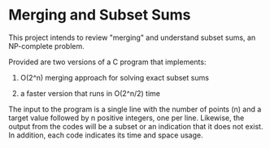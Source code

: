 # Merging and Subset Sums
This project intends to review "merging" and understand subset sums, an NP-complete problem.

Provided are two versions of a C program that implements:

1. O(2^n) merging approach for solving exact subset sums

2. a faster version that runs in O(2^n/2) time

The input to the program is a single line with the number of points (n) and a target value followed by n positive integers, one per line. Likewise, the output from the codes will be a subset or an indication that it does not exist. In addition, each code indicates its time and space usage.
